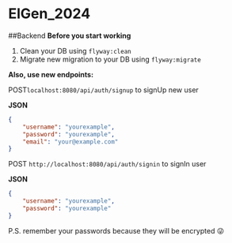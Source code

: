 # ElGen_2024
##Backend
**Before you start working**
1. Clean your DB using ```flyway:clean```
2. Migrate new migration to your DB using ```flyway:migrate```

**Also, use new endpoints:**

POST```localhost:8080/api/auth/signup``` to signUp new user

**JSON**
```json
{
    "username": "yourexample",
    "password": "yourexample",
    "email": "your@example.com"
}
```

POST ```http://localhost:8080/api/auth/signin``` to signIn user

**JSON**
```json
{
    "username": "yourexample",
    "password": "yourexample"
}
```

P.S. remember your passwords because they will be encrypted 😜
